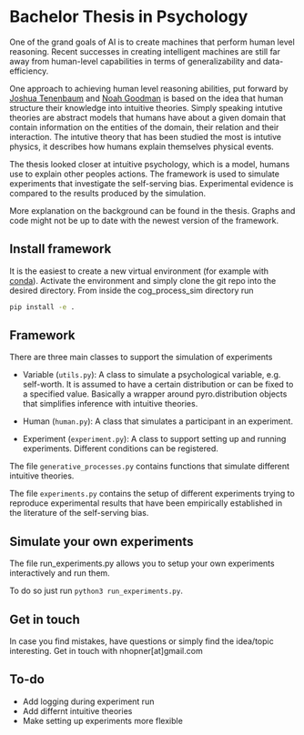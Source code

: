 # Bachelor Thesis in Psychology 

One of the grand goals of AI is to create machines that perform human level reasoning. Recent successes in creating intelligent machines are
still far away from human-level capabilities in terms of generalizability and data-efficiency.

One approach to achieving human level reasoning abilities, put forward by [Joshua Tenenbaum](http://web.mit.edu/cocosci/josh.html)
and [Noah Goodman](https://cocolab.stanford.edu/ndg.html) is based on the idea that human structure their knowledge into intuitive theories.
Simply speaking intutive theories are abstract models that humans have about a given domain that contain information
on the entities of the domain, their relation and their interaction. The intutive theory that has been studied the most is intutive physics, it describes how humans explain themselves physical events. 

The thesis looked closer at intuitive psychology, which is a model, humans use to explain other peoples actions. The framework is used to simulate experiments that investigate the self-serving bias. Experimental evidence is compared to the results produced by the simulation. 

More explanation on the background can be found in the thesis. Graphs and code might not be up to date with the newest version of the framework.

## Install framework

It is the easiest to create a new virtual environment (for example with [conda](https://docs.conda.io/en/latest/)). Activate the environment and simply clone the git repo into the desired directory. From inside the cog_process_sim directory run

```bash
pip install -e .
```

## Framework 

There are three main classes to support the simulation of experiments 

 * Variable (```utils.py```): A class to simulate a psychological variable, e.g. self-worth. It is assumed to have a certain distribution or can be fixed to a specified value. Basically a wrapper around pyro.distribution objects that simplifies inference with intuitive theories. 

* Human (```human.py```): A class that simulates a participant in an experiment.

* Experiment (```experiment.py```): A class to support setting up and running experiments. Different conditions can be registered.

The file ```generative_processes.py``` contains functions that simulate different intuitive theories.  

The file ```experiments.py``` contains the setup of different experiments trying to reproduce experimental results that have been
empirically established in the literature of the self-serving bias. 

## Simulate your own experiments 

The file run_experiments.py allows you to setup your own experiments interactively and run them. 

To do so just run ```python3 run_experiments.py```.


## Get in touch 

In case you find mistakes, have questions or simply find the idea/topic interesting. Get in touch with nhopner[at]gmail.com

## To-do

* Add logging during experiment run
* Add differnt intuitive theories
* Make setting up experiments more flexible 
